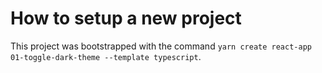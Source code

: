 # How to setup a new project

This project was bootstrapped with the command `yarn create react-app 01-toggle-dark-theme --template typescript`.
